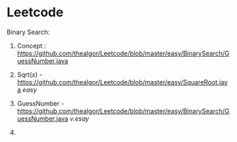 # Leetcode


Binary Search:

1) Concept : https://github.com/thealgor/Leetcode/blob/master/easy/BinarySearch/GuessNumber.java

2) Sqrt(x) - https://github.com/thealgor/Leetcode/blob/master/easy/SquareRoot.java _easy_

3) GuessNumber - https://github.com/thealgor/Leetcode/blob/master/easy/BinarySearch/GuessNumber.java _v.esay_

4) 
